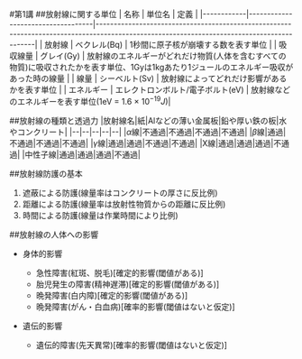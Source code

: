 #第1講
##放射線に関する単位
|    名称    |              単位名               |                                                                    定義                                                                   |
|------------|-----------------------------------|-------------------------------------------------------------------------------------------------------------------------------------------|
| 放射線     | ベクレル(Bq)                      | 1秒間に原子核が崩壊する数を表す単位                                                                                                       |
| 吸収線量   | グレイ(Gy)                        | 放射線のエネルギーがどれだけ物質(人体を含むすべての物質)に吸収されたかを表す単位、1Gyは1kgあたり1ジュールのエネルギー吸収があった時の線量 |
| 線量       | シーベルト(Sv)                    | 放射線によってどれだけ影響があるかを表す単位                                                                                              |
| エネルギー | エレクトロンボルト/電子ボルト(eV) | 放射線などのエネルギーを表す単位(1eV = 1.6 × $10^{-19}J$)|

##放射線の種類と透過力
|放射線名|紙|Alなどの薄い金属板|鉛や厚い鉄の板|水やコンクリート|
|--|--|--|--|--|
|$\alpha$線|不通過|不通過|不通過|不通過|
|$\beta$線|通過|不通過|不通過|不通過|
|$\gamma$線|通過|通過|不通過|不通過|
|X線|通過|通過|通過|不通過|
|中性子線|通過|通過|通過|不通過|

##放射線防護の基本

1. 遮蔽による防護(線量率はコンクリートの厚さに反比例)
2. 距離による防護(線量率は放射性物質からの距離に反比例)
3. 時間による防護(線量は作業時間により比例)

##放射線の人体への影響

- 身体的影響
	- 急性障害(紅斑、脱毛)[確定的影響(閾値がある)]
	- 胎児発生の障害(精神遅滞)[確定的影響(閾値がある)]
	- 晩発障害(白内障)[確定的影響(閾値がある)]
	- 晩発障害(がん・白血病)[確率的影響(閾値はないと仮定)]

- 遺伝的影響
	- 遺伝的障害(先天異常)[確率的影響(閾値はないと仮定)]

